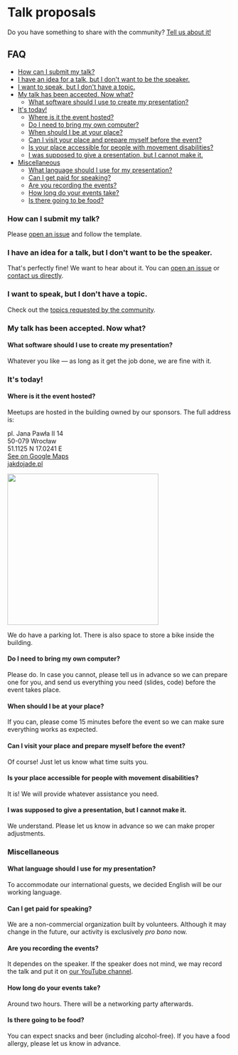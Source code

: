 # Talk proposals

Do you have something to share with the community? [Tell us about it!](https://github.com/WrocTypeScript/talks/issues/new/choose)

## FAQ

<!-- TOC depthFrom:3 depthTo:4 -->

- [How can I submit my talk?](#how-can-i-submit-my-talk)
- [I have an idea for a talk, but I don't want to be the speaker.](#i-have-an-idea-for-a-talk-but-i-dont-want-to-be-the-speaker)
- [I want to speak, but I don't have a topic.](#i-want-to-speak-but-i-dont-have-a-topic)
- [My talk has been accepted. Now what?](#my-talk-has-been-accepted-now-what)
  - [What software should I use to create my presentation?](#what-software-should-i-use-to-create-my-presentation)
- [It's today!](#its-today)
  - [Where is it the event hosted?](#where-is-it-the-event-hosted)
  - [Do I need to bring my own computer?](#do-i-need-to-bring-my-own-computer)
  - [When should I be at your place?](#when-should-i-be-at-your-place)
  - [Can I visit your place and prepare myself before the event?](#can-i-visit-your-place-and-prepare-myself-before-the-event)
  - [Is your place accessible for people with movement disabilities?](#is-your-place-accessible-for-people-with-movement-disabilities)
  - [I was supposed to give a presentation, but I cannot make it.](#i-was-supposed-to-give-a-presentation-but-i-cannot-make-it)
- [Miscellaneous](#miscellaneous)
  - [What language should I use for my presentation?](#what-language-should-i-use-for-my-presentation)
  - [Can I get paid for speaking?](#can-i-get-paid-for-speaking)
  - [Are you recording the events?](#are-you-recording-the-events)
  - [How long do your events take?](#how-long-do-your-events-take)
  - [Is there going to be food?](#is-there-going-to-be-food)

<!-- /TOC -->

### How can I submit my talk?

Please [open an issue](https://github.com/WrocTypeScript/talks/issues/new/choose) and follow the template.

### I have an idea for a talk, but I don't want to be the speaker.

That's perfectly fine! We want to hear about it. You can
[open an issue](https://github.com/WrocTypeScript/talks/issues/new/choose)
or [contact us directly](mailto:hello@typescript.community?subject=Idea%20for%20a%20talk).

### I want to speak, but I don't have a topic.

Check out the [topics requested by the community](https://github.com/WrocTypeScript/talks/labels/Up%20for%20grabs).

### My talk has been accepted. Now what?

#### What software should I use to create my presentation?

Whatever you like — as long as it get the job done, we are fine with it.

### It's today!

#### Where is it the event hosted?

Meetups are hosted in the building owned by our sponsors. The full address is:

pl. Jana Pawła II 14  
50-079 Wrocław  
51.1125 N 17.0241 E  
[See on Google Maps](https://www.google.com/maps/dir//plac+Jana+Paw%C5%82a+II+14,+50-079+Wroc%C5%82aw,+Polska/@51.1116577,17.0199383,17z/data=!4m9!4m8!1m0!1m5!1m1!1s0x470fc20a38996577:0xdbfd0b444e0630dc!2m2!1d17.022127!2d51.1116544!3e0)  
[jakdojade.pl](https://jakdojade.pl/wroclaw/trasa/?tn=Plac%20Jana%20Paw%C5%82a%20II%2014)

<a href="https://www.google.com/maps/dir//plac+Jana+Paw%C5%82a+II+14,+50-079+Wroc%C5%82aw,+Polska/@51.1116577,17.0199383,17z/data=!4m9!4m8!1m0!1m5!1m1!1s0x470fc20a38996577:0xdbfd0b444e0630dc!2m2!1d17.022127!2d51.1116544!3e0" alt="Our location on the map">
  <img src="https://maps.google.com/maps/api/staticmap?markers=icon%3Ahttps%3A%2F%2Fsecure.meetupstatic.com%2Fs%2Fimg%2F5961591462445047%2Fmup-custom-google-map-pin.png%7C51.112453%2C17.024282&zoom=17&size=480x300&sensor=false&key=AIzaSyA3fSxhHZNQNfMjJuMFvmULACXrBfFz9jQ&signature=mO3WqawkoxWueF0lin1nUyoXpqg%3D.jpg" width="340">
</a>

<br>

We do have a parking lot. There is also space to store a bike inside the building.

#### Do I need to bring my own computer?

Please do. In case you cannot, please tell us in advance so we can prepare one for you, and send us
everything you need (slides, code) before the event takes place.

#### When should I be at your place?

If you can, please come 15 minutes before the event so we can make sure everything works as
expected.

#### Can I visit your place and prepare myself before the event?

Of course! Just let us know what time suits you.

#### Is your place accessible for people with movement disabilities?

It is! We will provide whatever assistance you need.

#### I was supposed to give a presentation, but I cannot make it.

We understand. Please let us know in advance so we can make proper adjustments.

### Miscellaneous

#### What language should I use for my presentation?

To accommodate our international guests, we decided English will be our working language.

#### Can I get paid for speaking?

We are a non-commercial organization built by volunteers. Although it may change in the future, our
activity is exclusively _pro bono_ now.

#### Are you recording the events?

It dependes on the speaker. If the speaker does not mind, we may record the talk and put it on [our YouTube channel](https://www.youtube.com/channel/UC92_BcNwy2Y7u3yaM5N8SLg).

#### How long do your events take?

Around two hours. There will be a networking party afterwards.

#### Is there going to be food?

You can expect snacks and beer (including alcohol-free). If you have a food allergy, please let us
know in advance.
